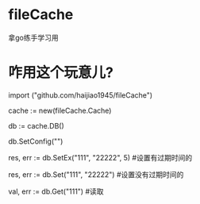 # fileCache

拿go练手学习用

# 咋用这个玩意儿?

import ("github.com/haijiao1945/fileCache")

cache := new(fileCache.Cache)

db := cache.DB()

db.SetConfig("")

res, err := db.SetEx("111", "22222", 5) #设置有过期时间的

res, err := db.Set("111", "22222") #设置没有过期时间的

val, err := db.Get("111") #读取


